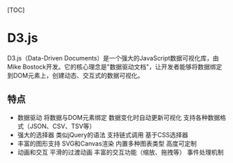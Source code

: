 [TOC]

# D3.js

D3.js（Data-Driven Documents）是一个强大的JavaScript数据可视化库，由Mike Bostock开发。它的核心理念是"数据驱动文档"，让开发者能够将数据绑定到DOM元素上，创建动态、交互式的数据可视化。

## 特点
* 数据驱动
将数据与DOM元素绑定
数据变化时自动更新可视化
支持各种数据格式（JSON、CSV、TSV等）
* 强大的选择器
类似jQuery的语法
支持链式调用
基于CSS选择器
* 丰富的图形支持
SVG和Canvas渲染
内置多种图表类型
高度可定制
* 动画和交互
平滑的过渡动画
丰富的交互功能（缩放、拖拽等）
事件处理机制

